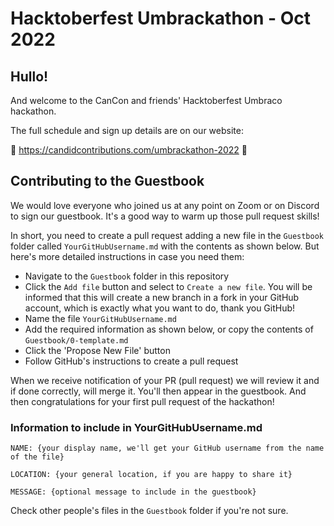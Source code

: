 # Hacktoberfest Umbrackathon - Oct 2022

## Hullo!

And welcome to the CanCon and friends' Hacktoberfest Umbraco hackathon.

The full schedule and sign up details are on our website:

🎃 https://candidcontributions.com/umbrackathon-2022 🎃

## Contributing to the Guestbook

We would love everyone who joined us at any point on Zoom or on Discord to sign our guestbook. It's a good way to warm up those pull request skills!

In short, you need to create a pull request adding a new file in the `Guestbook` folder called `YourGitHubUsername.md` with the contents as shown below. But here's more detailed instructions in case you need them: 

- Navigate to the `Guestbook` folder in this repository
- Click the `Add file` button and select to `Create a new file`. You will be informed that this will create a new branch in a fork in your GitHub account, which is exactly what you want to do, thank you GitHub!
- Name the file `YourGitHubUsername.md`
- Add the required information as shown below, or copy the contents of `Guestbook/0-template.md`
- Click the 'Propose New File' button
- Follow GitHub's instructions to create a pull request

When we receive notification of your PR (pull request) we will review it and if done correctly, will merge it. You'll then appear in the guestbook. And then congratulations for your first pull request of the hackathon!

### Information to include in YourGitHubUsername.md

```
NAME: {your display name, we'll get your GitHub username from the name of the file}

LOCATION: {your general location, if you are happy to share it}

MESSAGE: {optional message to include in the guestbook}

```

Check other people's files in the `Guestbook` folder if you're not sure.

